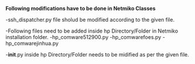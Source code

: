 **Following modifications have to be done in Netmiko Classes**

-ssh_dispatcher.py file sholud be modified according to the given file.

-Following files need to be added inside hp Directory/Folder in Netmiko installation folder.
  -hp_comware512900.py
  -hp_comwarefoes.py 
  -hp_comwarejinhua.py 
  
-__init__.py inside hp Directory/Folder needs to be midified as per the given file.



